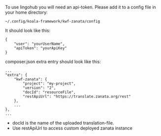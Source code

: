 To use lingohub you will need an api-token.
Please add it to a config file in your home directory:

    ~/.config/koala-framework/kwf-zanata/config

It should look like this:

    {
        "user": "yourUserName",
        "apiToken": "yourApiKey"
    }

composer.json extra entry should look like this:

    ...
    "extra": {
        "kwf-zanata": {
            "project": "my-project",
            "version": "2",
            "docId": "resourceFile",
            "restApiUrl": "https://translate.zanata.org/rest"
        },
        ...
    },
    ...

+ docId is the name of the uploaded translation-file.
+ Use restApiUrl to access custom deployed zanata instance
